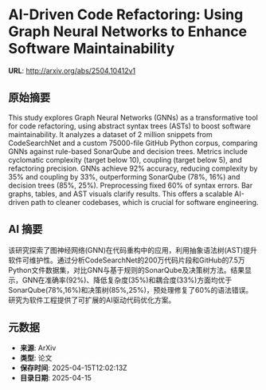 # AI-Driven Code Refactoring: Using Graph Neural Networks to Enhance Software Maintainability

**URL**: http://arxiv.org/abs/2504.10412v1

## 原始摘要

This study explores Graph Neural Networks (GNNs) as a transformative tool for
code refactoring, using abstract syntax trees (ASTs) to boost software
maintainability. It analyzes a dataset of 2 million snippets from CodeSearchNet
and a custom 75000-file GitHub Python corpus, comparing GNNs against rule-based
SonarQube and decision trees. Metrics include cyclomatic complexity (target
below 10), coupling (target below 5), and refactoring precision. GNNs achieve
92% accuracy, reducing complexity by 35% and coupling by 33%, outperforming
SonarQube (78%, 16%) and decision trees (85%, 25%). Preprocessing fixed 60% of
syntax errors. Bar graphs, tables, and AST visuals clarify results. This offers
a scalable AI-driven path to cleaner codebases, which is crucial for software
engineering.


## AI 摘要

该研究探索了图神经网络(GNN)在代码重构中的应用，利用抽象语法树(AST)提升软件可维护性。通过分析CodeSearchNet的200万代码片段和GitHub的7.5万Python文件数据集，对比GNN与基于规则的SonarQube及决策树方法。结果显示，GNN在准确率(92%)、降低复杂度(35%)和耦合度(33%)方面均优于SonarQube(78%,16%)和决策树(85%,25%)，预处理修复了60%的语法错误。研究为软件工程提供了可扩展的AI驱动代码优化方案。

## 元数据

- **来源**: ArXiv
- **类型**: 论文
- **保存时间**: 2025-04-15T12:02:13Z
- **目录日期**: 2025-04-15
